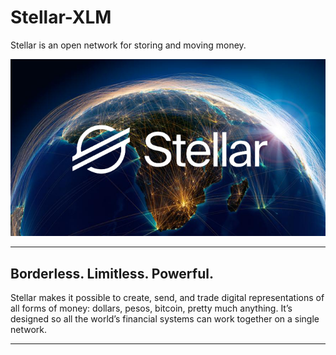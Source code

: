 # Stellar-XLM 
Stellar is an open network for storing and moving money.

![An Image of the XLM currency.](Stellar_XLM.png)


-------------------------------------------------------

## Borderless. Limitless. Powerful.
Stellar makes it possible to create, send, and trade digital representations of all forms of money: dollars, pesos, bitcoin, pretty much anything. It’s designed so all the world’s financial systems can work together on a single network.

-------------------------------------------------------
